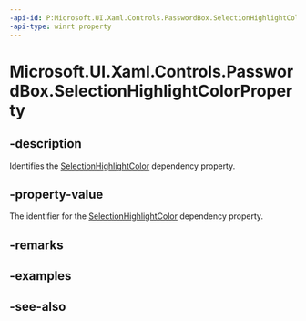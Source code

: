 ```yaml
---
-api-id: P:Microsoft.UI.Xaml.Controls.PasswordBox.SelectionHighlightColorProperty
-api-type: winrt property
---
```


<!-- Property syntax
public Windows.UI.Xaml.DependencyProperty SelectionHighlightColorProperty { get; }
-->

# Microsoft.UI.Xaml.Controls.PasswordBox.SelectionHighlightColorProperty

## -description
Identifies the [SelectionHighlightColor](passwordbox_selectionhighlightcolor.md) dependency property.

## -property-value
The identifier for the [SelectionHighlightColor](passwordbox_selectionhighlightcolor.md) dependency property.

## -remarks

## -examples

## -see-also

